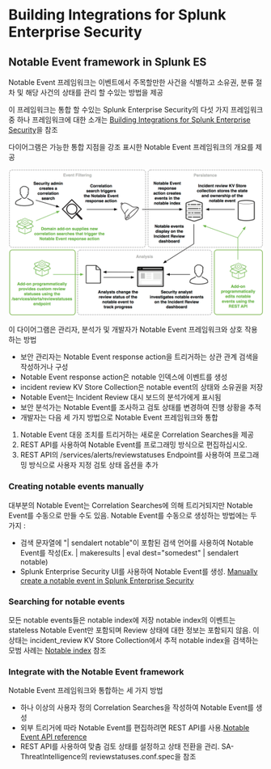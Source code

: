# Building Integrations for Splunk Enterprise Security

## Notable Event framework in Splunk ES

Notable Event 프레임워크는 이벤트에서 주목할만한 사건을 식별하고 소유권, 분류 절차 및 해당 사건의 상태를 관리 할 수있는 방법을 제공

이 프레임워크는 통합 할 수있는 Splunk Enterprise Security의 다섯 가지 프레임워크 중 하나 프레임워크에 대한 소개는 [Building Integrations for Splunk Enterprise Security](http://dev.splunk.com/view/enterprise-security/SP-CAAAFAZ)을 참조

다이어그램은 가능한 통합 지점을 강조 표시한 Notable Event 프레임워크의 개요를 제공

![notableevent_framework.png](./images/notableevent_framework.png)

이 다이어그램은 관리자, 분석가 및 개발자가 Notable Event 프레임워크와 상호 작용하는 방법

- 보안 관리자는 Notable Event response action을 트리거하는 상관 관계 검색을 작성하거나 구성
- Notable Event response action은 notable 인덱스에 이벤트를 생성
- incident review KV Store Collection은 notable event의 상태와 소유권을 저장
- Notable Event는 Incident Review 대시 보드의 분석가에게 표시됨
- 보안 분석가는 Notable Event를 조사하고 검토 상태를 변경하여 진행 상황을 추적
- 개발자는 다음 세 가지 방법으로 Notable Event 프레임워크와 통합

1. Notable Event 대응 조치를 트리거하는 새로운 Correlation Searches을 제공
2. REST API를 사용하여 Notable Event를 프로그래밍 방식으로 편집하십시오.
3. REST API의 /services/alerts/reviewstatuses Endpoint를 사용하여 프로그래밍 방식으로 사용자 지정 검토 상태 옵션을 추가

### Creating notable events manually

대부분의 Notable Event는 Correlation Searches에 의해 트리거되지만 Notable Event를 수동으로 만들 수도 있음.
Notable Event를 수동으로 생성하는 방법에는 두 가지 :

- 검색 문자열에 "| sendalert notable"이 포함된 검색 언어를 사용하여 Notable Event를 작성(Ex. | makeresults | eval dest="somedest" | sendalert notable)
- Splunk Enterprise Security UI를 사용하여 Notable Event를 생성. [Manually create a notable event in Splunk Enterprise Security](http://docs.splunk.com/Documentation/ES/latest/Admin/Createnotablesmanually)

### Searching for notable events

모든 notable events들은 notable index에 저장
notable index의 이벤트는 stateless
Notable Event만 포함되며 Review 상태에 대한 정보는 포함되지 않음.
이 상태는 incident_review KV Store Collection에서 추적
notable index을 검색하는 모범 사례는 [Notable index](http://dev.splunk.com/view/enterprise-security/SP-CAAAFBA) 참조

### Integrate with the Notable Event framework

Notable Event 프레임워크와 통합하는 세 가지 방법

- 하나 이상의 사용자 정의 Correlation Searches을 작성하여 Notable Event를 생성
- 외부 트리거에 따라 Notable Event를 편집하려면 REST API를 사용.[Notable Event API reference](http://docs.splunk.com/Documentation/ES/latest/API/NotableEventAPIreference)
- REST API를 사용하여 맞춤 검토 상태를 설정하고 상태 전환을 관리. SA-ThreatIntelligence의 reviewstatuses.conf.spec을 참조
